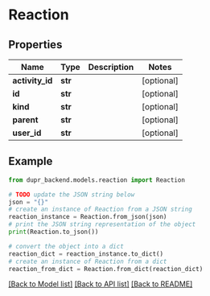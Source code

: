 # Reaction


## Properties

Name | Type | Description | Notes
------------ | ------------- | ------------- | -------------
**activity_id** | **str** |  | [optional] 
**id** | **str** |  | [optional] 
**kind** | **str** |  | [optional] 
**parent** | **str** |  | [optional] 
**user_id** | **str** |  | [optional] 

## Example

```python
from dupr_backend.models.reaction import Reaction

# TODO update the JSON string below
json = "{}"
# create an instance of Reaction from a JSON string
reaction_instance = Reaction.from_json(json)
# print the JSON string representation of the object
print(Reaction.to_json())

# convert the object into a dict
reaction_dict = reaction_instance.to_dict()
# create an instance of Reaction from a dict
reaction_from_dict = Reaction.from_dict(reaction_dict)
```
[[Back to Model list]](../README.md#documentation-for-models) [[Back to API list]](../README.md#documentation-for-api-endpoints) [[Back to README]](../README.md)


